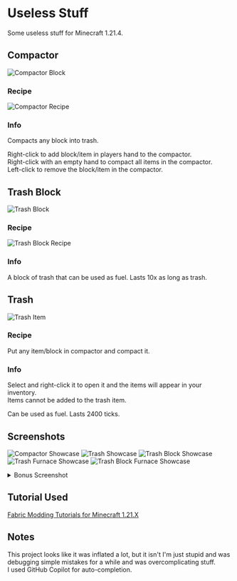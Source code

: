 # Useless Stuff

Some useless stuff for Minecraft 1.21.4.

## Compactor

![Compactor Block](https://raw.githubusercontent.com/CharmedGoose/Useless-Stuff/refs/heads/main/assets/images/compactor.png)

### Recipe

![Compactor Recipe](https://raw.githubusercontent.com/CharmedGoose/Useless-Stuff/refs/heads/main/assets/images/compactor_recipe.png)

### Info

Compacts any block into trash.

Right-click to add block/item in players hand to the compactor.  
Right-click with an empty hand to compact all items in the compactor.  
Left-click to remove the block/item in the compactor.

## Trash Block

![Trash Block](https://raw.githubusercontent.com/CharmedGoose/Useless-Stuff/refs/heads/main/assets/images/trash_block.png)

### Recipe

![Trash Block Recipe](https://raw.githubusercontent.com/CharmedGoose/Useless-Stuff/refs/heads/main/assets/images/trash_block_recipe.png)

### Info

A block of trash that can be used as fuel.
Lasts 10x as long as trash.

## Trash

![Trash Item](https://raw.githubusercontent.com/CharmedGoose/Useless-Stuff/refs/heads/main/assets/images/trash.png)

### Recipe

Put any item/block in compactor and compact it.

### Info

Select and right-click it to open it and the items will appear in your inventory.  
Items cannot be added to the trash item.

Can be used as fuel.
Lasts 2400 ticks.

## Screenshots

![Compactor Showcase](https://raw.githubusercontent.com/CharmedGoose/Useless-Stuff/refs/heads/main/assets/images/compactor_showcase.png)
![Trash Showcase](https://raw.githubusercontent.com/CharmedGoose/Useless-Stuff/refs/heads/main/assets/images/trash_showcase.png)
![Trash Block Showcase](https://raw.githubusercontent.com/CharmedGoose/Useless-Stuff/refs/heads/main/assets/images/wall_of_trash.png)
![Trash Furnace Showcase](https://raw.githubusercontent.com/CharmedGoose/Useless-Stuff/refs/heads/main/assets/images/trash_furnace_showcase.png)
![Trash Block Furnace Showcase](https://raw.githubusercontent.com/CharmedGoose/Useless-Stuff/refs/heads/main/assets/images/trash_block_furnace_showcase.png)

<details>
    <summary>Bonus Screenshot</summary>

![Bonus](https://raw.githubusercontent.com/CharmedGoose/Useless-Stuff/refs/heads/main/assets/images/bonus.png)
</details>

## Tutorial Used

[Fabric Modding Tutorials for Minecraft 1.21.X](https://youtube.com/playlist?list=PLKGarocXCE1H_HxOYihQMq0mlpqiUJj4L)

## Notes

This project looks like it was inflated a lot, but it isn't I'm just stupid and was debugging simple mistakes for a
while and was overcomplicating stuff.  
I used GitHub Copilot for auto-completion.  
